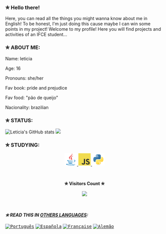 ### ✮ Hello there! 
Here, you can read all the things you might wanna know about me in English! To be honest, I'm just doing this cause maybe I can win some points in my project!
Welcome to my profile! Here you will find projects and activities of an IFCE student...

### ✮ ABOUT ME:
Name: leticia

Age: 16

Pronouns: she/her

Fav book: pride and prejudice

Fav food: "pão de queijo"

Nacionality: brazilian

### ✮ STATUS:

![Leticia's GitHub stats](https://github-readme-stats.vercel.app/api?username=mareshbard&show_icons=true&theme=tokyonight)
<img height="187em" src="https://github-readme-stats.vercel.app/api/top-langs/?username=mareshbard&layout=compact&langs_count=7&theme=dark"/>

### ✮ STUDYING:
<p align="center"> <a href="https://www.java.com" target="_blank" rel="noreferrer"> <img src="https://raw.githubusercontent.com/devicons/devicon/master/icons/java/java-original.svg" alt="java" width="40" height="40"/> </a> <a href="https://developer.mozilla.org/en-US/docs/Web/JavaScript" target="_blank" rel="noreferrer"> <img src="https://raw.githubusercontent.com/devicons/devicon/master/icons/javascript/javascript-original.svg" alt="javascript" width="40" height="40"/> </a> <a href="https://www.python.org" target="_blank" rel="noreferrer"> <img src="https://raw.githubusercontent.com/devicons/devicon/master/icons/python/python-original.svg" alt="python" width="40" height="40"/> </a> </p>


  <div align="center">
<br><p align="centre"><b>✮ Visitors Count ✮</b></p>  
<p align="center"><img align="center" src="https://profile-counter.glitch.me/{sophimoura}/count.svg" /></p> 
<br>
</div>

#### _✮ READ THIS IN [OTHERS LANGUAGES](translations/Translations.md):_
<kbd>[<img title="Português" alt="Português" src="https://cdn.staticaly.com/gh/hjnilsson/country-flags/master/svg/br.svg" width="22">](README.br.md)</kbd>
<kbd>[<img title="Española" alt="Española" src="https://cdn.staticaly.com/gh/hjnilsson/country-flags/master/svg/es.svg" width="22">](README.es.md)</kbd>
<kbd>[<img title="Française" alt="Française" src="https://cdn.staticaly.com/gh/hjnilsson/country-flags/master/svg/fr.svg" width="22">](README.fr.md)</kbd>
<kbd>[<img title="Alemão" alt="Alemão" src="https://cdn.staticaly.com/gh/hjnilsson/country-flags/master/svg/de.svg" width="22">](README.de.md)</kbd>
